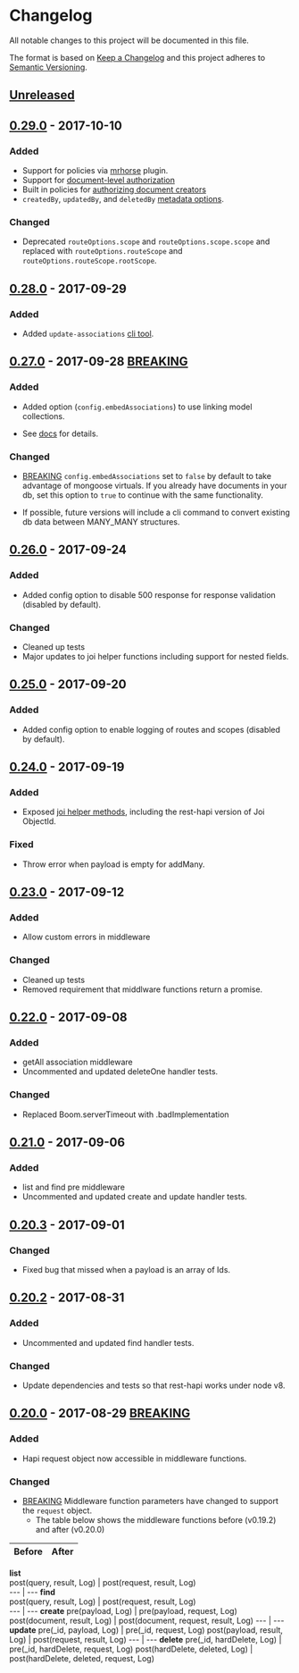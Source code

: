 # Changelog
All notable changes to this project will be documented in this file.

The format is based on [Keep a Changelog](http://keepachangelog.com/en/1.0.0/)
and this project adheres to [Semantic Versioning](http://semver.org/spec/v2.0.0.html).

## [Unreleased]


## [0.29.0] - 2017-10-10
### Added
- Support for policies via [mrhorse](https://github.com/mark-bradshaw/mrhorse) plugin.
- Support for [document-level authorization](https://github.com/JKHeadley/rest-hapi#document-authorization)
- Built in policies for [authorizing document creators](https://github.com/JKHeadley/rest-hapi#document-authorization)
- `createdBy`, `updatedBy`, and `deletedBy` [metadata options](https://github.com/JKHeadley/rest-hapi#user-tags).

### Changed
- Deprecated `routeOptions.scope` and `routeOptions.scope.scope` and replaced with `routeOptions.routeScope` and `routeOptions.routeScope.rootScope`.

## [0.28.0] - 2017-09-29
### Added
- Added `update-associations` [cli tool](https://github.com/JKHeadley/rest-hapi#updating-many_many-db-data).

## [0.27.0] - 2017-09-28 [BREAKING]
### Added
- Added option (`config.embedAssociations`) to use linking model collections.
 * See [docs](https://github.com/JKHeadley/rest-hapi#many_many-data-storage) for details.

### Changed
- [BREAKING] `config.embedAssociations` set to `false` by default to take advantage of mongoose virtuals.  If you already have documents in your db, set this option to `true` to continue with the same functionality.
 * If possible, future versions will include a cli command to convert existing db data between MANY_MANY structures.

## [0.26.0] - 2017-09-24
### Added
- Added config option to disable 500 response for response validation (disabled by default).

### Changed
- Cleaned up tests
- Major updates to joi helper functions including support for nested fields.

## [0.25.0] - 2017-09-20
### Added
- Added config option to enable logging of routes and scopes (disabled by default).

## [0.24.0] - 2017-09-19
### Added
- Exposed [joi helper methods](https://github.com/JKHeadley/rest-hapi#joi-helper-methods), including the rest-hapi version of Joi ObjectId.
### Fixed
- Throw error when payload is empty for addMany.

## [0.23.0] - 2017-09-12
### Added
- Allow custom errors in middleware

### Changed
- Cleaned up tests
- Removed requirement that middlware functions return a promise.

## [0.22.0] - 2017-09-08
### Added
- getAll association middleware
- Uncommented and updated deleteOne handler tests.

### Changed
- Replaced Boom.serverTimeout with .badImplementation

## [0.21.0] - 2017-09-06
### Added
- list and find pre middleware
- Uncommented and updated create and update handler tests.

## [0.20.3] - 2017-09-01
### Changed
- Fixed bug that missed when a payload is an array of Ids.

## [0.20.2] - 2017-08-31
### Added
- Uncommented and updated find handler tests.

### Changed
- Update dependencies and tests so that rest-hapi works under node v8.

## [0.20.0] - 2017-08-29 [BREAKING]
### Added
- Hapi request object now accessible in middleware functions.

### Changed
- [BREAKING] Middleware function parameters have changed to support the ``request`` object. 
  * The table below shows the middleware functions before (v0.19.2) and after (v0.20.0)

Before | After
--- | --- 
**list**    
post(query, result, Log) |      post(request, result, Log)  
--- | --- 
**find**   
post(query, result, Log)    |      post(request, result, Log)  
--- | --- 
**create** 
pre(payload, Log) | pre(payload, request, Log)
post(document, result, Log) | post(document, request, result, Log)
--- | --- 
**update** 
pre(\_id, payload, Log) | pre(\_id, request, Log)
post(payload, result, Log) | post(request, result, Log)
--- | --- 
**delete** 
pre(\_id, hardDelete, Log) | pre(\_id, hardDelete, request, Log)
post(hardDelete, deleted, Log) | post(hardDelete, deleted, request, Log)



[Unreleased]: https://github.com/jkheadley/rest-hapi/compare/v0.29.0...HEAD
[0.20.0]: https://github.com/jkheadley/rest-hapi/compare/v0.19.2...v0.20.0
[0.20.2]: https://github.com/jkheadley/rest-hapi/compare/v0.20.0...v0.20.2
[0.20.3]: https://github.com/jkheadley/rest-hapi/compare/v0.20.2...v0.20.3
[0.21.0]: https://github.com/jkheadley/rest-hapi/compare/v0.20.3...v0.21.0
[0.22.0]: https://github.com/jkheadley/rest-hapi/compare/v0.21.0...v0.22.0
[0.23.0]: https://github.com/jkheadley/rest-hapi/compare/v0.22.0...v0.23.0
[0.24.0]: https://github.com/jkheadley/rest-hapi/compare/v0.23.0...v0.24.0
[0.25.0]: https://github.com/jkheadley/rest-hapi/compare/v0.24.0...v0.25.0
[0.26.0]: https://github.com/jkheadley/rest-hapi/compare/v0.25.0...v0.26.0
[0.27.0]: https://github.com/jkheadley/rest-hapi/compare/v0.26.0...v0.27.0
[0.28.0]: https://github.com/jkheadley/rest-hapi/compare/v0.27.0...v0.28.0
[0.29.0]: https://github.com/jkheadley/rest-hapi/compare/v0.28.0...v0.29.0

[BREAKING]: https://github.com/JKHeadley/rest-hapi/releases
